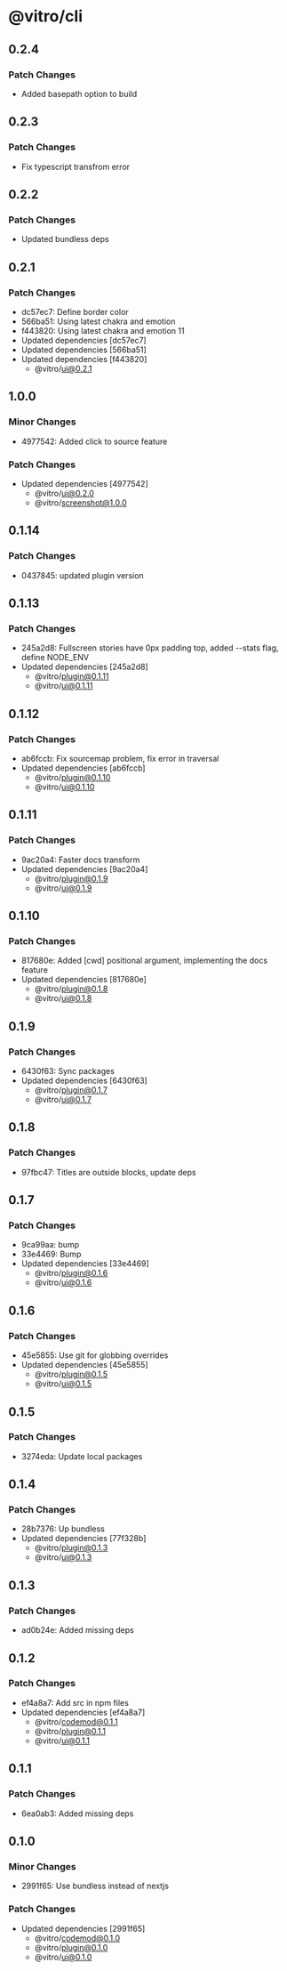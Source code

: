 # @vitro/cli

## 0.2.4

### Patch Changes

- Added basepath option to build

## 0.2.3

### Patch Changes

- Fix typescript transfrom error

## 0.2.2

### Patch Changes

- Updated bundless deps

## 0.2.1

### Patch Changes

- dc57ec7: Define border color
- 566ba51: Using latest chakra and emotion
- f443820: Using latest chakra and emotion 11
- Updated dependencies [dc57ec7]
- Updated dependencies [566ba51]
- Updated dependencies [f443820]
  - @vitro/ui@0.2.1

## 1.0.0

### Minor Changes

- 4977542: Added click to source feature

### Patch Changes

- Updated dependencies [4977542]
  - @vitro/ui@0.2.0
  - @vitro/screenshot@1.0.0

## 0.1.14

### Patch Changes

- 0437845: updated plugin version

## 0.1.13

### Patch Changes

- 245a2d8: Fullscreen stories have 0px padding top, added --stats flag, define NODE_ENV
- Updated dependencies [245a2d8]
  - @vitro/plugin@0.1.11
  - @vitro/ui@0.1.11

## 0.1.12

### Patch Changes

- ab6fccb: Fix sourcemap problem, fix error in traversal
- Updated dependencies [ab6fccb]
  - @vitro/plugin@0.1.10
  - @vitro/ui@0.1.10

## 0.1.11

### Patch Changes

- 9ac20a4: Faster docs transform
- Updated dependencies [9ac20a4]
  - @vitro/plugin@0.1.9
  - @vitro/ui@0.1.9

## 0.1.10

### Patch Changes

- 817680e: Added [cwd] positional argument, implementing the docs feature
- Updated dependencies [817680e]
  - @vitro/plugin@0.1.8
  - @vitro/ui@0.1.8

## 0.1.9

### Patch Changes

- 6430f63: Sync packages
- Updated dependencies [6430f63]
  - @vitro/plugin@0.1.7
  - @vitro/ui@0.1.7

## 0.1.8

### Patch Changes

- 97fbc47: Titles are outside blocks, update deps

## 0.1.7

### Patch Changes

- 9ca99aa: bump
- 33e4469: Bump
- Updated dependencies [33e4469]
  - @vitro/plugin@0.1.6
  - @vitro/ui@0.1.6

## 0.1.6

### Patch Changes

- 45e5855: Use git for globbing overrides
- Updated dependencies [45e5855]
  - @vitro/plugin@0.1.5
  - @vitro/ui@0.1.5

## 0.1.5

### Patch Changes

- 3274eda: Update local packages

## 0.1.4

### Patch Changes

- 28b7376: Up bundless
- Updated dependencies [77f328b]
  - @vitro/plugin@0.1.3
  - @vitro/ui@0.1.3

## 0.1.3

### Patch Changes

- ad0b24e: Added missing deps

## 0.1.2

### Patch Changes

- ef4a8a7: Add src in npm files
- Updated dependencies [ef4a8a7]
  - @vitro/codemod@0.1.1
  - @vitro/plugin@0.1.1
  - @vitro/ui@0.1.1

## 0.1.1

### Patch Changes

- 6ea0ab3: Added missing deps

## 0.1.0

### Minor Changes

- 2991f65: Use bundless instead of nextjs

### Patch Changes

- Updated dependencies [2991f65]
  - @vitro/codemod@0.1.0
  - @vitro/plugin@0.1.0
  - @vitro/ui@0.1.0
